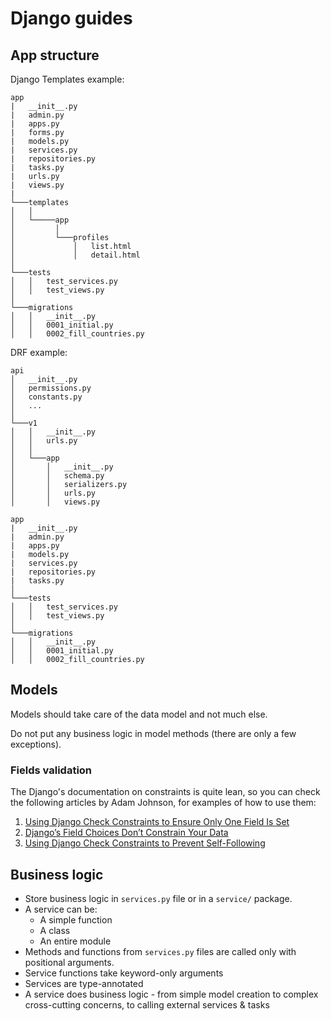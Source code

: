 # Django guides


## App structure

Django Templates example:
```
app
|   __init__.py
|   admin.py
|   apps.py
|   forms.py
|   models.py
|   services.py
|   repositories.py
|   tasks.py
|   urls.py
|   views.py
|
└───templates
│   │
│   └─────app
│         │
│         └───profiles
│             │   list.html
│             │   detail.html
│
└───tests
│   │   test_services.py
│   │   test_views.py
│
└───migrations
│   │   __init__.py
│   │   0001_initial.py
│   │   0002_fill_countries.py
```

DRF example:
```
api
│   __init__.py
│   permissions.py
│   constants.py
│   ...
│
└───v1
│   │   __init__.py
│   │   urls.py
│   │
│   └───app
│       │   __init__.py
│       │   schema.py
│       │   serializers.py
│       │   urls.py
│       │   views.py
```
```
app
|   __init__.py
|   admin.py
|   apps.py
|   models.py
|   services.py
|   repositories.py
|   tasks.py
│
└───tests
│   │   test_services.py
│   │   test_views.py
│
└───migrations
│   │   __init__.py
│   │   0001_initial.py
│   │   0002_fill_countries.py
```

## Models
Models should take care of the data model and not much else.

Do not put any business logic in model methods (there are only a few exceptions).

### Fields validation

The Django's documentation on constraints is quite lean,
so you can check the following articles by Adam Johnson, for examples of how to use them:

1. [Using Django Check Constraints to Ensure Only One Field Is Set](https://adamj.eu/tech/2020/03/25/django-check-constraints-one-field-set/)
2. [Django’s Field Choices Don’t Constrain Your Data](https://adamj.eu/tech/2020/01/22/djangos-field-choices-dont-constrain-your-data/)
3. [Using Django Check Constraints to Prevent Self-Following](https://adamj.eu/tech/2021/02/26/django-check-constraints-prevent-self-following/)

## Business logic
- Store business logic in `services.py` file or in a `service/` package.
- A service can be:
  - A simple function
  - A class
  - An entire module
- Methods and functions from `services.py` files are called only with positional arguments.
- Service functions take keyword-only arguments
- Services are type-annotated
- A service does business logic - from simple model creation to complex cross-cutting concerns, to calling external services & tasks
